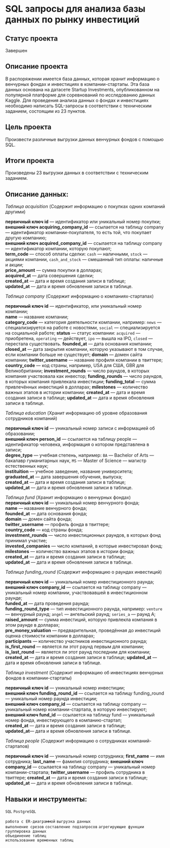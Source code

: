 # SQL запросы для анализа базы данных по рынку инвестиций

## Статус проекта
Завершен

## Описание проекта

В распоряжении имеется база данных, которая хранит информацию о венчурных фондах и инвестициях в компании-стартапы. Эта база данных основана на датасете Startup Investments, опубликованном на популярной платформе для соревнований по исследованию данных Kaggle. 
Для проведения анализа данных о фондах и инвестициях необходимо написать SQL-запросы в соответствии с техническим заданием, состоящим из 23 пунктов.

## Цель проекта  

Произвести различные выгрузки данных венчурных фондов с помощью SQL.

## Итоги проекта  

Произведены 23 выгрузки данных в соответствии с техническим заданием.

## Описание данных:  

*Таблица acquisition* (Содержит информацию о покупках одних компаний другими)

**первичный ключ id** — идентификатор или уникальный номер покупки;  
**внешний ключ acquiring_company_id** — ссылается на таблицу company — идентификатор компании-покупателя, то есть той, что покупает другую компанию;  
**внешний ключ acquired_company_id** — ссылается на таблицу company — идентификатор компании, которую покупают;  
**term_code** — способ оплаты сделки: `cash` — наличными, `stock` — акциями компании, `cash_and_stock` — смешанный тип оплаты: наличные и акции;  
**price_amount** — сумма покупки в долларах;  
**acquired_at** — дата совершения сделки;  
**created_at** — дата и время создания записи в таблице;  
**updated_at** — дата и время обновления записи в таблице.  

*Таблица company* (Содержит информацию о компаниях-стартапах)  

**первичный ключ id** — идентификатор, или уникальный номер компании;  
**name** — название компании;  
**category_code** — категория деятельности компании, например: `news` — специализируется на работе с новостями, `social` — специализируется на социальной работе;
**status** — статус компании: `acquired` — приобретена, `operating` — действует, `ipo` — вышла на IPO, `closed` — перестала существовать.
**founded_at** — дата основания компании;
**closed_at** — дата закрытия компании, которую указывают в том случае, если компании больше не существует;
**domain** — домен сайта компании;
**twitter_username** — название профиля компании в твиттере;
**country_code** — код страны, например, USA для США, GBR для Великобритании;
**investment_rounds** — число раундов, в которых компания участвовала как инвестор;
**funding_rounds** — число раундов, в которых компания привлекала инвестиции;
**funding_total** — сумма привлечённых инвестиций в долларах;
**milestones** — количество важных этапов в истории компании;
**created_at** — дата и время создания записи в таблице;
**updated_at** — дата и время обновления записи в таблице.

*Таблица education* (Хранит информацию об уровне образования сотрудников компаний)  

**первичный ключ id** — уникальный номер записи с информацией об образовании;  
**внешний ключ person_id** — ссылается на таблицу people — идентификатор человека, информация о котором представлена в записи;  
**degree_type** — учебная степень, например: `BA` — Bachelor of Arts — бакалавр гуманитарных наук, `MS` — Master of Science — магистр естественных наук;  
**instituition** — учебное заведение, название университета;  
**graduated_at** — дата завершения обучения, выпуска;  
**created_at** — дата и время создания записи в таблице;  
**updated_at** — дата и время обновления записи в таблице.  

*Таблица fund* (Хранит информацию о венчурных фондах)  
**первичный ключ id** — уникальный номер венчурного фонда;  
**name** — название венчурного фонда;  
**founded_at** — дата основания фонда;  
**domain** — домен сайта фонда;  
**twitter_username** — профиль фонда в твиттере;  
**country_code** — код страны фонда;  
**investment_rounds** — число инвестиционных раундов, в которых фонд принимал участие;  
**invested_companies** — число компаний, в которые инвестировал фонд;  
**milestones** — количество важных этапов в истории фонда;  
**created_at** — дата и время создания записи в таблице;  
**updated_at** — дата и время обновления записи в таблице.  

*Таблица funding_round* (Содержит информацию о раундах инвестиций)  

**первичный ключ id** — уникальный номер инвестиционного раунда;  
**внешний ключ company_id** — ссылается на таблицу company — уникальный номер компании, участвовавшей в инвестиционном раунде;  
**funded_at** — дата проведения раунда;  
**funding_round_type** — тип инвестиционного раунда, например: `venture` — венчурный раунд; `angel` — ангельский раунд; `series_a` — раунд А;  
**raised_amount** — сумма инвестиций, которую привлекла компания в этом раунде в долларах;  
**pre_money_valuation** — предварительная, проведённая до инвестиций оценка стоимости компании в долларах;  
**participants** — количество участников инвестиционного раунда;  
**is_first_round** — является ли этот раунд первым для компании;  
**is_last_round** — является ли этот раунд последним для компании;  
**created_at** — дата и время создания записи в таблице;
**updated_at** — дата и время обновления записи в таблице.

*Таблица investment* (Содержит информацию об инвестициях венчурных фондов в компании-стартапы)  

**первичный ключ id** — уникальный номер инвестиции;  
**внешний ключ funding_round_id** — ссылается на таблицу funding_round — уникальный номер раунда инвестиции;  
**внешний ключ company_id** — ссылается на таблицу company — уникальный номер компании-стартапа, в которую инвестируют;  
**внешний ключ fund_id** — ссылается на таблицу fund — уникальный номер фонда, инвестирующего в компанию-стартап;  
**created_at** — дата и время создания записи в таблице;  
**updated_at**— дата и время обновления записи в таблице.    

*Таблица people* (Содержит информацию о сотрудниках компаний-стартапов)

**первичный ключ id** — уникальный номер сотрудника;
**first_name** — имя сотрудника;
**last_name** — фамилия сотрудника;
**внешний ключ company_id** — ссылается на таблицу company — уникальный номер компании-стартапа;
**twitter_username** — профиль сотрудника в твиттере;
**created_at** — дата и время создания записи в таблице;
**updated_at** — дата и время обновления записи в таблице.

## Навыки и инструменты:

`SQL` `PostgreSQL`

`работа с ER-диаграммой` 
`выгрузка данных`  
 `выполнение срезов`
 `составление подзапросов`
 `агрегирующие функции`
 `группировка данных`  
 `объединение таблиц`  
 `использование временных таблиц`    

